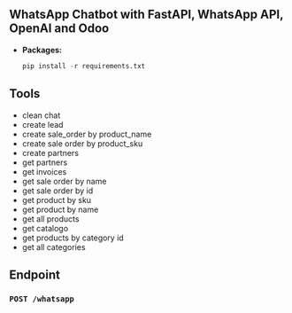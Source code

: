 ## WhatsApp Chatbot with FastAPI, WhatsApp API, OpenAI and Odoo

- **Packages:**

  ```python 
  pip install -r requirements.txt
  ````

  
## Tools
- clean chat
- create lead
- create sale_order by product_name
- create sale order by product_sku
- create partners
- get partners
- get invoices
- get sale order by name
- get sale order by id
- get product by sku
- get product by name
- get all products
- get catalogo
- get products by category id
- get all categories

## Endpoint

### `POST /whatsapp`
